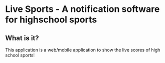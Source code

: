 # Live Sports - A notification software for highschool sports

## What is it?
This application is a web/mobile application to show the live scores of high school sports!
